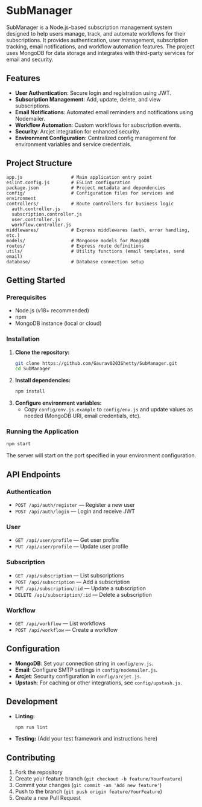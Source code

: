 # SubManager

SubManager is a Node.js-based subscription management system designed to help users manage, track, and automate workflows for their subscriptions. It provides authentication, user management, subscription tracking, email notifications, and workflow automation features. The project uses MongoDB for data storage and integrates with third-party services for email and security.

## Features

- **User Authentication**: Secure login and registration using JWT.
- **Subscription Management**: Add, update, delete, and view subscriptions.
- **Email Notifications**: Automated email reminders and notifications using Nodemailer.
- **Workflow Automation**: Custom workflows for subscription events.
- **Security**: Arcjet integration for enhanced security.
- **Environment Configuration**: Centralized config management for environment variables and service credentials.

## Project Structure

```
app.js                  # Main application entry point
eslint.config.js        # ESLint configuration
package.json            # Project metadata and dependencies
config/                 # Configuration files for services and environment
controllers/            # Route controllers for business logic
  auth.controller.js
  subscription.controller.js
  user.controller.js
  workflow.controller.js
middlewares/            # Express middlewares (auth, error handling, etc.)
models/                 # Mongoose models for MongoDB
routes/                 # Express route definitions
utils/                  # Utility functions (email templates, send email)
database/               # Database connection setup
```

## Getting Started

### Prerequisites
- Node.js (v18+ recommended)
- npm
- MongoDB instance (local or cloud)

### Installation

1. **Clone the repository:**
   ```bash
   git clone https://github.com/Gaurav0203Shetty/SubManager.git
   cd SubManager
   ```
2. **Install dependencies:**
   ```bash
   npm install
   ```
3. **Configure environment variables:**
   - Copy `config/env.js.example` to `config/env.js` and update values as needed (MongoDB URI, email credentials, etc).

### Running the Application

```bash
npm start
```

The server will start on the port specified in your environment configuration.

## API Endpoints

### Authentication
- `POST /api/auth/register` — Register a new user
- `POST /api/auth/login` — Login and receive JWT

### User
- `GET /api/user/profile` — Get user profile
- `PUT /api/user/profile` — Update user profile

### Subscription
- `GET /api/subscription` — List subscriptions
- `POST /api/subscription` — Add a subscription
- `PUT /api/subscription/:id` — Update a subscription
- `DELETE /api/subscription/:id` — Delete a subscription

### Workflow
- `GET /api/workflow` — List workflows
- `POST /api/workflow` — Create a workflow

## Configuration

- **MongoDB**: Set your connection string in `config/env.js`.
- **Email**: Configure SMTP settings in `config/nodemailer.js`.
- **Arcjet**: Security configuration in `config/arcjet.js`.
- **Upstash**: For caching or other integrations, see `config/upstash.js`.

## Development

- **Linting:**
  ```bash
  npm run lint
  ```
- **Testing:** (Add your test framework and instructions here)

## Contributing

1. Fork the repository
2. Create your feature branch (`git checkout -b feature/YourFeature`)
3. Commit your changes (`git commit -am 'Add new feature'`)
4. Push to the branch (`git push origin feature/YourFeature`)
5. Create a new Pull Request

